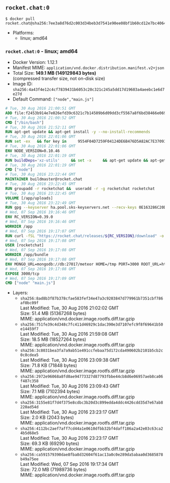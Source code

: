 ## `rocket.chat:0`

```console
$ docker pull rocket.chat@sha256:7ee3a8d76d2c003d34beb3d7541e90ee08bf1b60cd12e7bc4064808553ddf5df
```

-	Platforms:
	-	linux; amd64

### `rocket.chat:0` - linux; amd64

-	Docker Version: 1.12.1
-	Manifest MIME: `application/vnd.docker.distribution.manifest.v2+json`
-	Total Size: **149.1 MB (149129843 bytes)**  
	(compressed transfer size, not on-disk size)
-	Image ID: `sha256:4a43f4e12c4cf7839431b6053c20c321c245a5dd17d19603a4aeebc1e6d7e27d`
-	Default Command: `["node","main.js"]`

```dockerfile
# Tue, 30 Aug 2016 21:00:51 GMT
ADD file:f2453b914e7e026efd39c6321c7b14509b6d09dd3cf5567a8f6bd38466e06954 in / 
# Tue, 30 Aug 2016 21:00:52 GMT
CMD ["/bin/bash"]
# Tue, 30 Aug 2016 21:52:11 GMT
RUN apt-get update && apt-get install -y --no-install-recommends 		ca-certificates 		curl 		wget 	&& rm -rf /var/lib/apt/lists/*
# Tue, 30 Aug 2016 22:01:06 GMT
RUN set -ex   && for key in     9554F04D7259F04124DE6B476D5A82AC7E37093B     94AE36675C464D64BAFA68DD7434390BDBE9B9C5     0034A06D9D9B0064CE8ADF6BF1747F4AD2306D93     FD3A5288F042B6850C66B31F09FE44734EB7990E     71DCFD284A79C3B38668286BC97EC7A07EDE3FC1     DD8F2338BAE7501E3DD5AC78C273792F7D83545D     B9AE9905FFD7803F25714661B63B535A4C206CA9     C4F0DFFF4E8C1A8236409D08E73BC641CC11F4C8   ; do     gpg --keyserver ha.pool.sks-keyservers.net --recv-keys "$key";   done
# Tue, 30 Aug 2016 22:01:06 GMT
ENV NODE_VERSION=0.10.46
# Tue, 30 Aug 2016 22:01:19 GMT
RUN buildDeps='xz-utils'     && set -x     && apt-get update && apt-get install -y $buildDeps --no-install-recommends     && rm -rf /var/lib/apt/lists/*     && curl -SLO "https://nodejs.org/dist/v$NODE_VERSION/node-v$NODE_VERSION-linux-x64.tar.xz"     && curl -SLO "https://nodejs.org/dist/v$NODE_VERSION/SHASUMS256.txt.asc"     && gpg --batch --decrypt --output SHASUMS256.txt SHASUMS256.txt.asc     && grep " node-v$NODE_VERSION-linux-x64.tar.xz\$" SHASUMS256.txt | sha256sum -c -     && tar -xJf "node-v$NODE_VERSION-linux-x64.tar.xz" -C /usr/local --strip-components=1     && rm "node-v$NODE_VERSION-linux-x64.tar.xz" SHASUMS256.txt.asc SHASUMS256.txt     && apt-get purge -y --auto-remove $buildDeps     && ln -s /usr/local/bin/node /usr/local/bin/nodejs
# Tue, 30 Aug 2016 22:01:19 GMT
CMD ["node"]
# Tue, 30 Aug 2016 23:22:44 GMT
MAINTAINER buildmaster@rocket.chat
# Tue, 30 Aug 2016 23:22:45 GMT
RUN groupadd -r rocketchat &&  useradd -r -g rocketchat rocketchat
# Tue, 30 Aug 2016 23:22:45 GMT
VOLUME [/app/uploads]
# Tue, 30 Aug 2016 23:22:49 GMT
RUN gpg --keyserver ha.pool.sks-keyservers.net --recv-keys 0E163286C20D07B9787EBE9FD7F9D0414FD08104
# Wed, 07 Sep 2016 19:16:46 GMT
ENV RC_VERSION=0.39.0
# Wed, 07 Sep 2016 19:16:46 GMT
WORKDIR /app
# Wed, 07 Sep 2016 19:17:07 GMT
RUN curl -fSL "https://rocket.chat/releases/${RC_VERSION}/download" -o rocket.chat.tgz &&  curl -fSL "https://rocket.chat/releases/${RC_VERSION}/asc" -o rocket.chat.tgz.asc &&  gpg --batch --verify rocket.chat.tgz.asc rocket.chat.tgz &&  tar zxvf rocket.chat.tgz &&  rm rocket.chat.tgz rocket.chat.tgz.asc &&  cd bundle/programs/server &&  npm install
# Wed, 07 Sep 2016 19:17:08 GMT
USER [rocketchat]
# Wed, 07 Sep 2016 19:17:08 GMT
WORKDIR /app/bundle
# Wed, 07 Sep 2016 19:17:08 GMT
ENV MONGO_URL=mongodb://db:27017/meteor HOME=/tmp PORT=3000 ROOT_URL=http://localhost:3000 Accounts_AvatarStorePath=/app/uploads
# Wed, 07 Sep 2016 19:17:08 GMT
EXPOSE 3000/tcp
# Wed, 07 Sep 2016 19:17:09 GMT
CMD ["node" "main.js"]
```

-	Layers:
	-	`sha256:8ad8b3f87b378cfae583fef34e47a3c9203847d779961b7351cbf786af0bc09f`  
		Last Modified: Tue, 30 Aug 2016 21:02:02 GMT  
		Size: 51.4 MB (51367268 bytes)  
		MIME: application/vnd.docker.image.rootfs.diff.tar.gzip
	-	`sha256:751fe39c4d348c7fc411d46929c1dac390e3d7107efc9f8f69641b50e14459f7`  
		Last Modified: Tue, 30 Aug 2016 21:59:08 GMT  
		Size: 18.5 MB (18527264 bytes)  
		MIME: application/vnd.docker.image.rootfs.diff.tar.gzip
	-	`sha256:3c8031bea3fa7a9ab51e491ccfebaa75d172cda490602b2101b5cb2c0c8cdea5`  
		Last Modified: Tue, 30 Aug 2016 23:09:38 GMT  
		Size: 71.8 KB (71848 bytes)  
		MIME: application/vnd.docker.image.rootfs.diff.tar.gzip
	-	`sha256:2972e96068a8fd0ae94773327d87793fbbe44cb8d6e06957aeb8ca06f487c358`  
		Last Modified: Tue, 30 Aug 2016 23:09:43 GMT  
		Size: 7.1 MB (7102394 bytes)  
		MIME: application/vnd.docker.image.rootfs.diff.tar.gzip
	-	`sha256:3155e81f7d4f375e8cdbc3b20d3c899edda4ddc4426cdd35d7e67ab8220ad54d`  
		Last Modified: Tue, 30 Aug 2016 23:23:17 GMT  
		Size: 2.0 KB (2043 bytes)  
		MIME: application/vnd.docker.image.rootfs.diff.tar.gzip
	-	`sha256:4112bc2aef7aff7cd44a1e0610dfbb32bf4daff186a2a42e03c63ca24b5d68e5`  
		Last Modified: Tue, 30 Aug 2016 23:23:17 GMT  
		Size: 69.3 KB (69290 bytes)  
		MIME: application/vnd.docker.image.rootfs.diff.tar.gzip
	-	`sha256:ca591579390dae8fba8d32604f61ac13a0c0e289da5abaa0d3685878b49a75ee`  
		Last Modified: Wed, 07 Sep 2016 19:17:34 GMT  
		Size: 72.0 MB (71989736 bytes)  
		MIME: application/vnd.docker.image.rootfs.diff.tar.gzip
